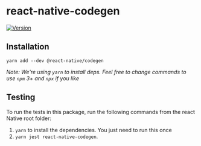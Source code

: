 # react-native-codegen

[![Version][version-badge]][package]

## Installation

```
yarn add --dev @react-native/codegen
```

*Note: We're using `yarn` to install deps. Feel free to change commands to use `npm` 3+ and `npx` if you like*

[version-badge]: https://img.shields.io/npm/v/@react-native/codegen?style=flat-square
[package]: https://www.npmjs.com/package/@react-native/codegen

## Testing

To run the tests in this package, run the following commands from the react Native root folder:

1. `yarn` to install the dependencies. You just need to run this once
2. `yarn jest react-native-codegen`.
